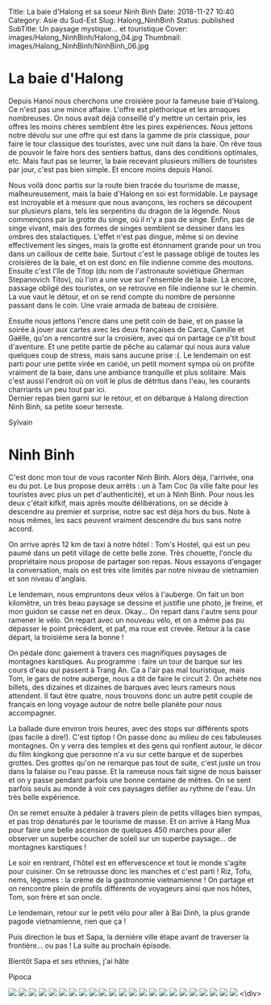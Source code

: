 Title: La baie d'Halong et sa soeur Ninh Binh
Date: 2018-11-27 10:40
Category: Asie du Sud-Est
Slug: Halong_NinhBinh
Status: published
SubTitle: Un paysage mystique... et touristique
Cover: images/Halong_NinhBinh/Halong_04.jpg
Thumbnail: images/Halong_NinhBinh/NinhBinh_06.jpg

# La baie d'Halong
Depuis Hanoï nous cherchons une croisière pour la fameuse baie d'Halong. Ce n'est pas une mince affaire. L'offre est pléthorique et les arnaques nombreuses. On nous avait déjà conseillé d'y mettre un certain prix, les offres les moins chères semblent être les pires expériences. Nous jettons notre dévolu sur une offre qui est dans la gamme de prix classique, pour faire le tour classique des touristes, avec une nuit dans la baie. On rêve tous de pouvoir le faire hors des sentiers battus, dans des conditions optimales, etc. Mais faut pas se leurrer, la baie recevant plusieurs milliers de touristes par jour, c'est pas bien simple. Et encore moins depuis Hanoï.  

Nous voilà donc partis sur la route bien tracée du tourisme de masse, malheureusement, mais la baie d'Halong en soi est formidable. Le paysage est incroyable et à mesure que nous avançons, les rochers se découpent sur plusieurs plans, tels les serpentins du dragon de la légende. Nous commençons par la grotte du singe, où il n'y a pas de singe. Enfin, pas de singe vivant, mais des formes de singes semblent se dessiner dans les ombres des stalactiques. L'effet n'est pas dingue, même si on devine effectivement les singes, mais la grotte est étonnament grande pour un trou dans un cailloux de cette baie. Surtout c'est le passage obligé de toutes les croisières de la baie, et on est donc en file indienne comme des moutons. Ensuite c'est l'île de Titop (du nom de l'astronaute soviétique Gherman Stepanovich Titov), où l'on a une vue sur l'ensemble de la baie. Là encore, passage obligé des touristes, on se retrouve en file indienne sur le chemin. La vue vaut le détour, et on se rend compte du nombre de personne passant dans le coin. Une vraie armada de bateau de croisière.  

Ensuite nous jettons l'encre dans une petit coin de baie, et on passe la soirée à jouer aux cartes avec les deux françaises de Carca, Camille et Gaëlle, qu'on a rencontré sur la croisière, avec qui on partage ce p'tit bout d'aventure. Et une petite partie de pêche au calamar qui nous aura value quelques coup de stress, mais sans aucune prise :(.
Le lendemain on est parti pour une petite virée en canöé, un petit moment sympa où on profite vraiment de la baie, dans une ambiance tranquille et plus solitaire. Mais c'est aussi l'endroit où on voit le plus de détritus dans l'eau, les courants charriants un peu tout par ici.  
Dernier repas bien garni sur le retour, et on débarque à Halong direction Ninh Binh, sa petite soeur terreste.

Sylvain

# Ninh Binh

 C'est donc mon tour de vous raconter Ninh Binh. 
 Alors déja, l'arrivée, ona eu du pot. Le bus propose deux arrêts : un à Tam Coc (la ville faite pour les touristes avec plus un pet d'authenticité), et un à Ninh Binh. Pour nous les deux c'était kifkif, mais après moulte délibérations, on se décide à descendre au premier et surprise, notre sac est déja hors du bus. Note à nous mêmes, les sacs peuvent vraiment descendre du bus sans notre accord.

 On arrive après 12 km de taxi à notre hôtel : Tom's Hostel, qui est un peu paumé dans un petit village de cette belle zone. Très chouette, l'oncle du propriétaire nous propose de partager son repas. Nous essayons d'engager la conversation, mais on est très vite limités par notre niveau de vietnamien et son niveau d'anglais.

 Le lendemain, nous empruntons deux vélos à l'auberge. On fait un bon kilomètre, un très beau paysage se dessine et justifie une photo, je freine, et mon guidon se casse net en deux. Okay... On repart dans l'autre sens pour ramener le vélo. On repart avec un nouveau vélo, et on a même pas pu dépasser le point précédent, et paf, ma roue est crevée. Retour à la case départ, la troisième sera la bonne ! 

 On pédale donc gaiement à travers ces magnifiques paysages de montagnes karstiques. Au programme : faire un tour de barque sur les cours d'eau qui passent à Trang An. Ca a l'air pas mal touristique, mais Tom, le gars de notre auberge, nous a dit de faire le circuit 2. On achète nos billets, des dizaines et dizaines de barques avec leurs rameurs nous attendent. Il faut être quatre, nous trouvons donc un autre petit couple de français en long voyage autour de notre belle planète pour nous accompagner. 

 La ballade dure environ trois heures, avec des stops sur différents spots (pas facile à dire!). C'est tiptop ! On passe donc au milieu de ces fabuleuses montagnes. On y verra des temples et des gens qui ronflent autour, le décor du film kingkong que personne n'a vu sur cette barque et de superbes grottes. Des grottes qu'on ne remarque pas tout de suite, c'est juste un trou dans la falaise ou l'eau passe. Et la rameuse nous fait signe de nous baisser et on y passe pendant parfois une bonne centaine de mètres. On se sent parfois seuls au monde à voir ces paysages défiler au rythme de l'eau. Un très belle expérience. 

 On se remet ensuite à pédaler à travers plein de petits villages bien sympas, et pas trop dénaturés par le tourisme de masse. Et on arrive à Hang Mua pour faire une belle ascension de quelques 450 marches pour aller observer un superbe coucher de soleil sur un superbe paysage... de montagnes karstiques !

 Le soir en rentrant, l'hôtel est en effervescence et tout le monde s'agite pour cuisiner. On se retrousse donc les manches et c'est parti ! Riz, Tofu, nems, légumes : la crème de la gastronomie vietnamienne ! On partage et on rencontre plein de profils différents de voyageurs ainsi que nos hôtes, Tom, son frère et son oncle.

 Le lendemain, retour sur le petit vélo pour aller à Bai Dinh, la plus grande pagode vietnamienne, rien que ça !

 Puis direction le bus et Sapa, la dernière ville étape avant de traverser la frontière... ou pas ! La suite au prochain épisode.

Bientôt Sapa et ses ethnies, j'ai hâte

Pipoca

<div class="galleria" style="margin:auto">
    <img src="images/Halong_NinhBinh/Halong_00.jpg">
    <img src="images/Halong_NinhBinh/Halong_01.jpg">
    <img src="images/Halong_NinhBinh/Halong_02.jpg">
    <img src="images/Halong_NinhBinh/Halong_03.jpg">
    <img src="images/Halong_NinhBinh/Halong_04.jpg">
    <img src="images/Halong_NinhBinh/Halong_05.jpg">
    <img src="images/Halong_NinhBinh/Halong_06.jpg">
    <img src="images/Halong_NinhBinh/NinhBinh_00.jpg">
    <img src="images/Halong_NinhBinh/NinhBinh_01.jpg">
    <img src="images/Halong_NinhBinh/NinhBinh_02.jpg">
    <img src="images/Halong_NinhBinh/NinhBinh_03.jpg">
    <img src="images/Halong_NinhBinh/NinhBinh_04.jpg">
    <img src="images/Halong_NinhBinh/NinhBinh_05.jpg">
    <img src="images/Halong_NinhBinh/NinhBinh_06.jpg">
    <img src="images/Halong_NinhBinh/NinhBinh_07.jpg">
    <img src="images/Halong_NinhBinh/NinhBinh_08.jpg">
    <img src="images/Halong_NinhBinh/NinhBinh_09.jpg">
    <img src="images/Halong_NinhBinh/NinhBinh_10.jpg">
    <img src="images/Halong_NinhBinh/NinhBinh_11.jpg">
    <img src="images/Halong_NinhBinh/NinhBinh_12.jpg">
    <img src="images/Halong_NinhBinh/NinhBinh_13.jpg">
    <img src="images/Halong_NinhBinh/NinhBinh_14.jpg">
    <img src="images/Halong_NinhBinh/NinhBinh_15.jpg">
<\div>
<script>
	(function() { 
            Galleria.loadTheme('https://cdnjs.cloudflare.com/ajax/libs/galleria/1.5.7/themes/classic/galleria.classic.min.js');
            Galleria.run('.galleria');
        }());
</script>